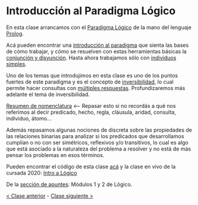 # Introducción al Paradigma Lógico

En esta clase arrancamos con el [Paradigma Lógico](http://wiki.uqbar.org/wiki/articles/paradigma-logico.html) de la mano del lenguaje [Prolog](http://www.pdep.com.ar/software/software-swi-prolog).

Acá pueden encontrar una [introducción al paradigma](http://wiki.uqbar.org/wiki/articles/paradigma-logico---introduccion.html) que sienta las bases de cómo trabajar, y cómo se resuelven con estas herramientas básicas la [conjunción y disyunción](http://wiki.uqbar.org/wiki/articles/paradigma-logico---conjuncion-y-disyuncion.html). Hasta ahora trabajamos sólo con [individuos simples](http://wiki.uqbar.org/wiki/articles/paradigma-logico---individuos-simples.html).

Uno de los temas que introdujimos en esta clase es uno de los puntos fuertes de este paradigma y es el concepto de [inversibilidad](http://wiki.uqbar.org/wiki/articles/paradigma-logico---inversibilidad.html), lo cual permite hacer consultas con [múltiples respuestas](http://wiki.uqbar.org/wiki/articles/paradigma-logico---multiples-respuestas.html). Profundizaremos más adelante el tema de inversibilidad.

[Resumen de nomenclatura](http://wiki.uqbar.org/wiki/articles/paradigma-logico---un-poco-de-nomenclatura.html) <-- Repasar esto si no recordás a qué nos referimos al decir predicado, hecho, regla, cláusula, aridad, consulta, individuo, átomo...

Además repasamos algunas nociones de discreta sobre las propiedades de las relaciones binarias para analizar si los predicados que desarrollamos cumplían o no con ser simétricos, reflexivos y/o transitivos, lo cual es algo que está asociado a la naturaleza del problema a resolver y no está de más pensar los problemas en esos términos.

Pueden encontrar el código de esta clase [acá](https://github.com/pdep-mit/ejemplos-de-clase-prolog/blob/master/clase1.pl) y la clase en vivo de la cursada 2020: [Intro a Lógico](https://www.youtube.com/watch?v=GzlcE2q8eLY&ab_channel=ParadigmasdeProgramaci%C3%B3n-Mi%C3%A9rcolesTarde)

De la [sección de apuntes](http://www.pdep.com.ar/material/apuntes): Módulos 1 y 2 de Lógico.

[< Clase anterior](https://github.com/pdep-mit/bitacora-de-clase/blob/master/clase-10.md) - [Clase siguiente >](https://github.com/pdep-mit/bitacora-de-clase/blob/master/clase-12.md)
